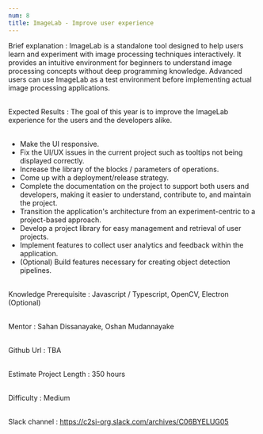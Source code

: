 ```yaml
---
num: 8
title: ImageLab - Improve user experience
---
```


Brief explanation 
: ImageLab is a standalone tool designed to help users learn and experiment with image processing techniques interactively. It provides an intuitive environment for beginners to understand image processing concepts without deep programming knowledge. Advanced users can use ImageLab as a test environment before implementing actual image processing applications.
<br><br>

Expected Results
: The goal of this year is to improve the ImageLab experience for the users and the developers alike.
<br><br>
 * Make the UI responsive.
 * Fix the UI/UX issues in the current project such as tooltips not being displayed correctly.
 * Increase the library of the blocks / parameters of operations.
 * Come up with a deployment/release strategy.
 * Complete the documentation on the project to support both users and developers, making it easier to understand, contribute to, and maintain the project.
 * Transition the application's architecture from an experiment-centric to a project-based approach.
 * Develop a project library for easy management and retrieval of user projects.
 * Implement features to collect user analytics and feedback within the application.
 * (Optional) Build features necessary for creating object detection pipelines.
<br><br>

Knowledge Prerequisite
: Javascript / Typescript, OpenCV, Electron (Optional)
<br><br>

Mentor
: Sahan Dissanayake, Oshan Mudannayake
<br><br>

Github Url
: TBA
<br><br>

Estimate Project Length
: 350 hours
<br><br>

Difficulty
: Medium
<br><br>

Slack channel
: <https://c2si-org.slack.com/archives/C06BYELUG05>
<br><br>

